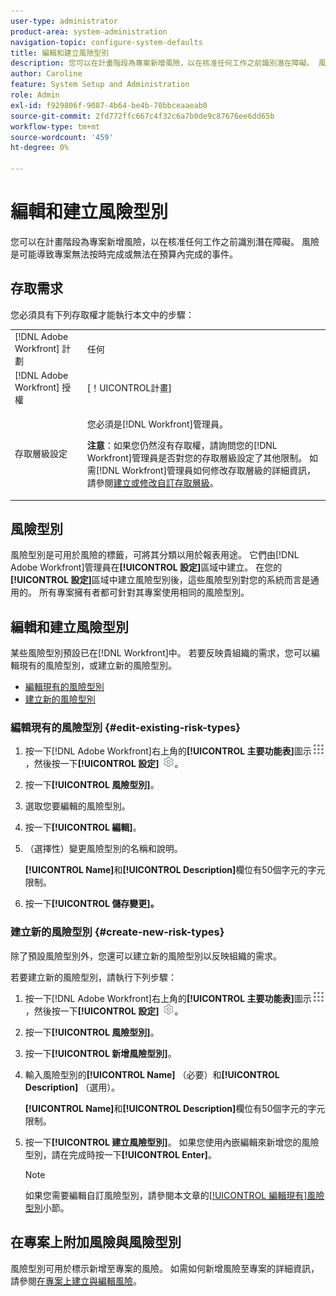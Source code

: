 ```yaml
---
user-type: administrator
product-area: system-administration
navigation-topic: configure-system-defaults
title: 編輯和建立風險型別
description: 您可以在計畫階段為專案新增風險，以在核准任何工作之前識別潛在障礙。 風險是可能導致專案無法按時完成或無法在預算內完成的事件。
author: Caroline
feature: System Setup and Administration
role: Admin
exl-id: f929806f-9087-4b64-be4b-70bbceaaeab0
source-git-commit: 2fd772ffc667c4f32c6a7b0de9c87676ee6dd65b
workflow-type: tm+mt
source-wordcount: '459'
ht-degree: 0%

---
```


# 編輯和建立風險型別

<!--DON'T DELETE, DRAFT OR HIDE THIS ARTICLE. IT IS LINKED TO THE PRODUCT, THROUGH THE CONTEXT SENSITIVE HELP LINKS.-->

您可以在計畫階段為專案新增風險，以在核准任何工作之前識別潛在障礙。 風險是可能導致專案無法按時完成或無法在預算內完成的事件。

## 存取需求

您必須具有下列存取權才能執行本文中的步驟：

<table style="table-layout:auto"> 
 <col> 
 <col> 
 <tbody> 
  <tr> 
   <td role="rowheader">[!DNL Adobe Workfront] 計劃</td> 
   <td>任何</td> 
  </tr> 
  <tr> 
   <td role="rowheader">[!DNL Adobe Workfront] 授權</td> 
   <td>[！UICONTROL計畫]</td> 
  </tr> 
  <tr> 
   <td role="rowheader">存取層級設定</td> 
   <td> <p>您必須是[!DNL Workfront]管理員。</p> <p><b>注意</b>：如果您仍然沒有存取權，請詢問您的[!DNL Workfront]管理員是否對您的存取層級設定了其他限制。 如需[!DNL Workfront]管理員如何修改存取層級的詳細資訊，請參閱<a href="../../../administration-and-setup/add-users/configure-and-grant-access/create-modify-access-levels.md" class="MCXref xref">建立或修改自訂存取層級</a>。</p> </td> 
  </tr> 
 </tbody> 
</table>

## 風險型別

風險型別是可用於風險的標籤，可將其分類以用於報表用途。 它們由[!DNL Adobe Workfront]管理員在&#x200B;**[!UICONTROL 設定]**&#x200B;區域中建立。 在您的&#x200B;**[!UICONTROL 設定]**&#x200B;區域中建立風險型別後，這些風險型別對您的系統而言是通用的。 所有專案擁有者都可針對其專案使用相同的風險型別。

## 編輯和建立風險型別

某些風險型別預設已在[!DNL Workfront]中。 若要反映貴組織的需求，您可以編輯現有的風險型別，或建立新的風險型別。

* [編輯現有的風險型別](#edit-existing-risk-types)
* [建立新的風險型別](#create-new-risk-types)

### 編輯現有的風險型別 {#edit-existing-risk-types}

1. 按一下[!DNL Adobe Workfront]右上角的&#x200B;**[!UICONTROL 主要功能表]**&#x200B;圖示![](assets/main-menu-icon.png)，然後按一下&#x200B;**[!UICONTROL 設定]** ![](assets/gear-icon-settings.png)。

1. 按一下&#x200B;**[!UICONTROL 風險型別]**。
1. 選取您要編輯的風險型別。
1. 按一下&#x200B;**[!UICONTROL 編輯]**。
1. （選擇性）變更風險型別的名稱和說明。

   **[!UICONTROL Name]**&#x200B;和&#x200B;**[!UICONTROL Description]**&#x200B;欄位有50個字元的字元限制。

1. 按一下&#x200B;**[!UICONTROL 儲存變更]。**

### 建立新的風險型別 {#create-new-risk-types}

除了預設風險型別外，您還可以建立新的風險型別以反映組織的需求。

若要建立新的風險型別，請執行下列步驟：

1. 按一下[!DNL Adobe Workfront]右上角的&#x200B;**[!UICONTROL 主要功能表]**&#x200B;圖示![](assets/main-menu-icon.png)，然後按一下&#x200B;**[!UICONTROL 設定]** ![](assets/gear-icon-settings.png)。

1. 按一下&#x200B;**[!UICONTROL 風險型別]**。
1. 按一下&#x200B;**[!UICONTROL 新增風險型別]**。
1. 輸入風險型別的&#x200B;**[!UICONTROL Name]** （必要）和&#x200B;**[!UICONTROL Description]** （選用）。

   **[!UICONTROL Name]**&#x200B;和&#x200B;**[!UICONTROL Description]**&#x200B;欄位有50個字元的字元限制。

1. 按一下&#x200B;**[!UICONTROL 建立風險型別]**。 如果您使用內嵌編輯來新增您的風險型別，請在完成時按一下&#x200B;**[!UICONTROL Enter]**。

   >[!NOTE]
   >
   >如果您需要編輯自訂風險型別，請參閱本文章的[[!UICONTROL 編輯現有]風險型別](#edit-existing-risk-types)小節。

## 在專案上附加風險與風險型別

風險型別可用於標示新增至專案的風險。 如需如何新增風險至專案的詳細資訊，請參閱[在專案上建立與編輯風險](../../../manage-work/projects/define-a-business-case/create-edit-risks-on-projects.md)。
